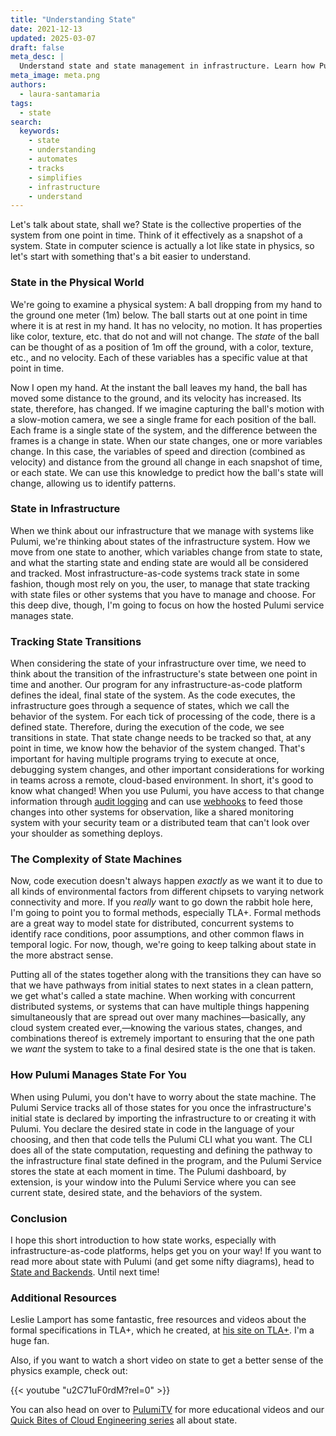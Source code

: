 ```yaml
---
title: "Understanding State"
date: 2021-12-13
updated: 2025-03-07
draft: false
meta_desc: |
  Understand state and state management in infrastructure. Learn how Pulumi tracks state, automates storage, and simplifies cloud infrastructure changes.
meta_image: meta.png
authors:
  - laura-santamaria
tags:
  - state
search:
  keywords:
    - state
    - understanding
    - automates
    - tracks
    - simplifies
    - infrastructure
    - understand
---
```


Let's talk about state, shall we? State is the collective properties of the
system from one point in time. Think of it effectively as a snapshot of a
system. State in computer science is actually a lot like state in physics, so
let's start with something that's a bit easier to understand.

<!--more-->

### State in the Physical World

We're going to examine a physical system: A ball dropping from my hand to the
ground one meter (1m) below. The ball starts out at one point in time where it
is at rest in my hand. It has no velocity, no motion. It has properties like
color, texture, etc. that do not and will not change. The _state_ of the ball
can be thought of as a position of 1m off the ground, with a color, texture,
etc., and no velocity. Each of these variables has a specific value at that
point in time.

Now I open my hand. At the instant the ball leaves my hand, the ball has moved
some distance to the ground, and its velocity has increased. Its state,
therefore, has changed. If we imagine capturing the ball's motion with a
slow-motion camera, we see a single frame for each position of the ball. Each
frame is a single state of the system, and the difference between the frames is
a change in state. When our state changes, one or more variables change. In this
case, the variables of speed and direction (combined as velocity) and distance
from the ground all change in each snapshot of time, or each state. We can use
this knowledge to predict how the ball's state will change, allowing us to
identify patterns.

### State in Infrastructure

When we think about our infrastructure that we manage with systems like Pulumi,
we're thinking about states of the infrastructure system. How we move from one
state to another, which variables change from state to state, and what the
starting state and ending state are would all be considered and tracked. Most
infrastructure-as-code systems track state in some fashion, though most rely on
you, the user, to manage that state tracking with state files or other systems
that you have to manage and choose. For this deep dive, though, I'm going to
focus on how the hosted Pulumi service manages state.

### Tracking State Transitions

When considering the state of your infrastructure over time, we need to think
about the transition of the infrastructure's state between one point in time and
another. Our program for any infrastructure-as-code platform defines the ideal,
final state of the system. As the code executes, the infrastructure goes through
a sequence of states, which we call the behavior of the system. For each tick of
processing of the code, there is a defined state. Therefore, during the
execution of the code, we see transitions in state. That state change needs to
be tracked so that, at any point in time, we know how the behavior of the system
changed. That's important for having multiple programs trying to execute at
once, debugging system changes, and other important considerations for working
in teams across a remote, cloud-based environment. In short, it's good to know
what changed! When you use Pulumi, you have access to that change information
through [audit logging](https://www.pulumi.com/docs/pulumi-cloud/audit-logs/)
and can use [webhooks](https://www.pulumi.com/docs/pulumi-cloud/webhooks/) to
feed those changes into other systems for observation, like a shared monitoring
system with your security team or a distributed team that can't look over your
shoulder as something deploys.

### The Complexity of State Machines

Now, code execution doesn't always happen *exactly* as we want it to due to all
kinds of environmental factors from different chipsets to varying network
connectivity and more. If you *really* want to go down the rabbit hole here, I'm
going to point you to formal methods, especially TLA+. Formal methods are a
great way to model state for distributed, concurrent systems to identify race
conditions, poor assumptions, and other common flaws in temporal logic. For now,
though, we're going to keep talking about state in the more abstract sense.

Putting all of the states together along with the transitions they can have so
that we have pathways from initial states to next states in a clean pattern, we
get what's called a state machine. When working with concurrent distributed
systems, or systems that can have multiple things happening simultaneously that
are spread out over many machines&mdash;basically, any cloud system created
ever,&mdash;knowing the various states, changes, and combinations thereof is
extremely important to ensuring that the one path we *want* the system to take
to a final desired state is the one that is taken.

### How Pulumi Manages State For You

When using Pulumi, you don't have to worry about the state machine. The Pulumi
Service tracks all of those states for you once the infrastructure's initial
state is declared by importing the infrastructure to or creating it with Pulumi.
You declare the desired state in code in the language of your choosing, and then
that code tells the Pulumi CLI what you want. The CLI does all of the state
computation, requesting and defining the pathway to the infrastructure final
state defined in the program, and the Pulumi Service stores the state at each
moment in time. The Pulumi dashboard, by extension, is your window into the
Pulumi Service where you can see current state, desired state, and the behaviors
of the system.

### Conclusion

I hope this short introduction to how state works, especially with
infrastructure-as-code platforms, helps get you on your way! If you want to read
more about state with Pulumi (and get some nifty diagrams), head to
[State and Backends](/docs/iac/concepts/state-and-backends/). Until
next time!

### Additional Resources

Leslie Lamport has some fantastic, free resources and videos about the formal
specifications in TLA+, which he created, at [his site on TLA+](http://lamport.azurewebsites.net/tla/tla.html). I'm a huge fan.

Also, if you want to watch a short video on state to get a better sense of the
physics example, check out:

{{< youtube "u2C71uF0rdM?rel=0" >}}

You can also head on over to [PulumiTV](https://www.youtube.com/c/PulumiTV/videos) for more educational videos and our [Quick Bites of Cloud Engineering series](https://youtube.com/playlist?list=PLyy8Vx2ZoWlohOiedbaQqT5xYRkcDsm10)
all about state.

